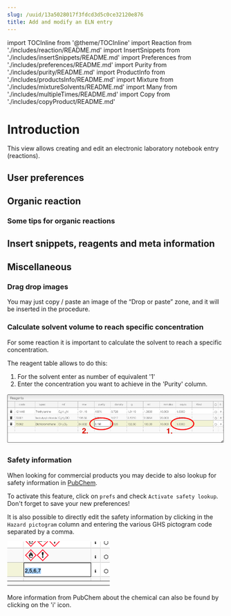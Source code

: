 ```yaml
---
slug: /uuid/13a5028017f3fdcd3d5c0ce32120e876
title: Add and modify an ELN entry
---
```


import TOCInline from '@theme/TOCInline'
import Reaction from './includes/reaction/README.md'
import InsertSnippets from './includes/insertSnippets/README.md'
import Preferences from './includes/preferences/README.md'
import Purity from './includes/purity/README.md'
import ProductInfo from './includes/productsInfo/README.md'
import Mixture from './includes/mixtureSolvents/README.md'
import Many from './includes/multipleTimes/README.md'
import Copy from './includes/copyProduct/README.md'

<TOCInline toc={toc} />

# Introduction

This view allows creating and edit an electronic laboratory notebook entry (reactions).

## User preferences

<Preferences/>

## Organic reaction

<Reaction/>

### Some tips for organic reactions

<Purity/>

<ProductInfo/>

<Mixture/>

<Many/>

<Copy/>

## Insert snippets, reagents and meta information

<InsertSnippets/>

## Miscellaneous

### Drag drop images

You may just copy / paste an image of the “Drop or paste” zone, and it will be inserted in the procedure.

### Calculate solvent volume to reach specific concentration

For some reaction it is important to calculate the solvent to reach a specific concentration.

The reagent table allows to do this:

1. For the solvent enter as number of equivalent '1'
2. Enter the concentration you want to achieve in the 'Purity' column.

![Reagents](reagents.png)

### Safety information

When looking for commercial products you may decide to also lookup for safety information in [PubChem](https://pubchem.ncbi.nlm.nih.gov/).

To activate this feature, click on `prefs` and check `Activate safety lookup`. Don't forget to save your new preferences!

It is also possible to directly edit the safety information by clicking in the `Hazard pictogram` column and entering the various GHS pictogram code separated by a comma.

![Safety preferences](safetyEdit.png)

More information from PubChem about the chemical can also be found by clicking on the 'i' icon.
